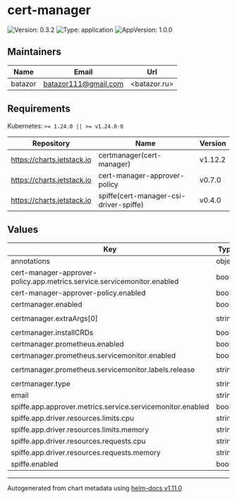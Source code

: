 # cert-manager

![Version: 0.3.2](https://img.shields.io/badge/Version-0.3.2-informational?style=flat-square) ![Type: application](https://img.shields.io/badge/Type-application-informational?style=flat-square) ![AppVersion: 1.0.0](https://img.shields.io/badge/AppVersion-1.0.0-informational?style=flat-square)

## Maintainers

| Name | Email | Url |
| ---- | ------ | --- |
| batazor | <batazor111@gmail.com> | <batazor.ru> |

## Requirements

Kubernetes: `>= 1.24.0 || >= v1.24.0-0`

| Repository | Name | Version |
|------------|------|---------|
| https://charts.jetstack.io | certmanager(cert-manager) | v1.12.2 |
| https://charts.jetstack.io | cert-manager-approver-policy | v0.7.0 |
| https://charts.jetstack.io | spiffe(cert-manager-csi-driver-spiffe) | v0.4.0 |

## Values

| Key | Type | Default | Description |
|-----|------|---------|-------------|
| annotations | object | `{}` |  |
| cert-manager-approver-policy.app.metrics.service.servicemonitor.enabled | bool | `true` |  |
| cert-manager-approver-policy.enabled | bool | `false` |  |
| certmanager.enabled | bool | `true` |  |
| certmanager.extraArgs[0] | string | `"--logging-format=json"` |  |
| certmanager.installCRDs | bool | `true` |  |
| certmanager.prometheus.enabled | bool | `true` |  |
| certmanager.prometheus.servicemonitor.enabled | bool | `true` |  |
| certmanager.prometheus.servicemonitor.labels.release | string | `"prometheus-operator"` |  |
| certmanager.type | string | `"cloudflare"` |  |
| email | string | `"mymail@gmail.com"` |  |
| spiffe.app.approver.metrics.service.servicemonitor.enabled | bool | `true` |  |
| spiffe.app.driver.resources.limits.cpu | string | `"100m"` |  |
| spiffe.app.driver.resources.limits.memory | string | `"128Mi"` |  |
| spiffe.app.driver.resources.requests.cpu | string | `"5m"` |  |
| spiffe.app.driver.resources.requests.memory | string | `"5Mi"` |  |
| spiffe.enabled | bool | `false` |  |

----------------------------------------------
Autogenerated from chart metadata using [helm-docs v1.11.0](https://github.com/norwoodj/helm-docs/releases/v1.11.0)
